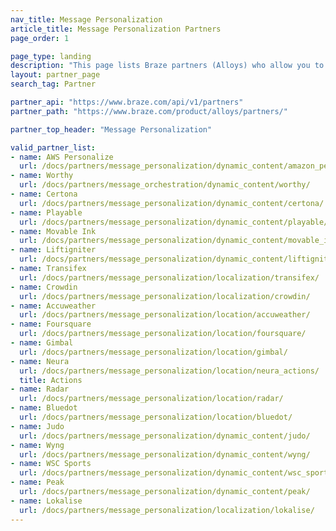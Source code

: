 ```yaml
---
nav_title: Message Personalization
article_title: Message Personalization Partners
page_order: 1

page_type: landing
description: "This page lists Braze partners (Alloys) who allow you to add additional personalization to your Braze Campaigns and Canvases."
layout: partner_page
search_tag: Partner

partner_api: "https://www.braze.com/api/v1/partners"
partner_path: "https://www.braze.com/product/alloys/partners/"

partner_top_header: "Message Personalization"

valid_partner_list:
- name: AWS Personalize
  url: /docs/partners/message_personalization/dynamic_content/amazon_personalize/
- name: Worthy
  url: /docs/partners/message_orchestration/dynamic_content/worthy/
- name: Certona
  url: /docs/partners/message_personalization/dynamic_content/certona/
- name: Playable
  url: /docs/partners/message_personalization/dynamic_content/playable/
- name: Movable Ink
  url: /docs/partners/message_personalization/dynamic_content/movable_ink/
- name: Liftigniter
  url: /docs/partners/message_personalization/dynamic_content/liftigniter/
- name: Transifex
  url: /docs/partners/message_personalization/localization/transifex/
- name: Crowdin
  url: /docs/partners/message_personalization/localization/crowdin/
- name: Accuweather
  url: /docs/partners/message_personalization/location/accuweather/
- name: Foursquare
  url: /docs/partners/message_personalization/location/foursquare/
- name: Gimbal
  url: /docs/partners/message_personalization/location/gimbal/
- name: Neura
  url: /docs/partners/message_personalization/location/neura_actions/
  title: Actions
- name: Radar
  url: /docs/partners/message_personalization/location/radar/
- name: Bluedot
  url: /docs/partners/message_personalization/location/bluedot/
- name: Judo
  url: /docs/partners/message_personalization/dynamic_content/judo/
- name: Wyng
  url: /docs/partners/message_personalization/dynamic_content/wyng/
- name: WSC Sports
  url: /docs/partners/message_personalization/dynamic_content/wsc_sports/
- name: Peak
  url: /docs/partners/message_personalization/dynamic_content/peak/
- name: Lokalise
  url: /docs/partners/message_personalization/localization/lokalise/
---
```

